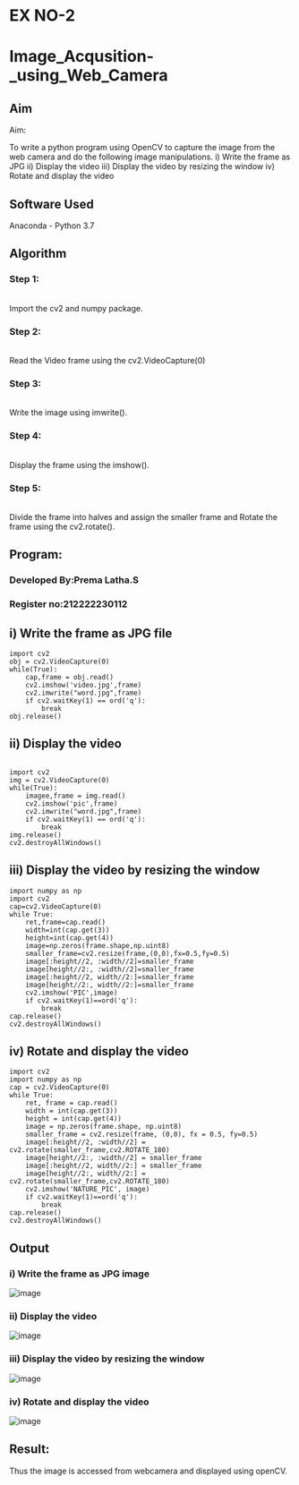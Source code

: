 # EX NO-2
# Image_Acqusition-_using_Web_Camera
## Aim
 
Aim:
 
To write a python program using OpenCV to capture the image from the web camera and do the following image manipulations.
i) Write the frame as JPG 
ii) Display the video 
iii) Display the video by resizing the window
iv) Rotate and display the video

## Software Used
Anaconda - Python 3.7
## Algorithm
### Step 1:
<br>Import the cv2 and numpy package.

### Step 2:
<br>
Read the Video frame using the cv2.VideoCapture(0)

### Step 3:
<br>Write the image using imwrite().

### Step 4:
<br>
Display the frame using the imshow().

### Step 5:
<br>Divide the frame into halves and assign the smaller frame and Rotate the frame using the cv2.rotate().

## Program:

### Developed By:Prema Latha.S
### Register no:212222230112

## i) Write the frame as JPG file
```
import cv2
obj = cv2.VideoCapture(0)
while(True):
    cap,frame = obj.read()
    cv2.imshow('video.jpg',frame)
    cv2.imwrite("word.jpg",frame)
    if cv2.waitKey(1) == ord('q'):
        break
obj.release()
```


## ii) Display the video
```

import cv2
img = cv2.VideoCapture(0)
while(True):
    imagee,frame = img.read()
    cv2.imshow('pic',frame)
    cv2.imwrite("word.jpg",frame)
    if cv2.waitKey(1) == ord('q'):
        break
img.release()
cv2.destroyAllWindows()

```



## iii) Display the video by resizing the window
```
import numpy as np
import cv2
cap=cv2.VideoCapture(0)
while True:
    ret,frame=cap.read()
    width=int(cap.get(3))
    height=int(cap.get(4))
    image=np.zeros(frame.shape,np.uint8)
    smaller_frame=cv2.resize(frame,(0,0),fx=0.5,fy=0.5)
    image[:height//2, :width//2]=smaller_frame
    image[height//2:, :width//2]=smaller_frame
    image[:height//2, width//2:]=smaller_frame
    image[height//2:, width//2:]=smaller_frame
    cv2.imshow('PIC',image)
    if cv2.waitKey(1)==ord('q'):
        break
cap.release()
cv2.destroyAllWindows()
```

## iv) Rotate and display the video
```
import cv2
import numpy as np
cap = cv2.VideoCapture(0)
while True:
    ret, frame = cap.read() 
    width = int(cap.get(3))
    height = int(cap.get(4))
    image = np.zeros(frame.shape, np.uint8) 
    smaller_frame = cv2.resize(frame, (0,0), fx = 0.5, fy=0.5)
    image[:height//2, :width//2] = cv2.rotate(smaller_frame,cv2.ROTATE_180)
    image[height//2:, :width//2] = smaller_frame 
    image[:height//2, width//2:] = smaller_frame
    image[height//2:, width//2:] = cv2.rotate(smaller_frame,cv2.ROTATE_180)
    cv2.imshow('NATURE_PIC', image)
    if cv2.waitKey(1)==ord('q'):
        break
cap.release()
cv2.destroyAllWindows()
```

## Output

### i) Write the frame as JPG image

![image](https://github.com/premalatha-sureshbabu/Image_Acqusition-_using_Web_Camera/assets/120620842/a2495984-8e30-49be-baa4-e26e3a084108)


### ii) Display the video

![image](https://github.com/premalatha-sureshbabu/Image_Acqusition-_using_Web_Camera/assets/120620842/1c56b2bd-242e-4224-8f0b-d234772305fc)

### iii) Display the video by resizing the window

![image](https://github.com/premalatha-sureshbabu/Image_Acqusition-_using_Web_Camera/assets/120620842/ad19ce4f-54d5-42ad-b380-3bf4cda99377)

### iv) Rotate and display the video

![image](https://github.com/premalatha-sureshbabu/Image_Acqusition-_using_Web_Camera/assets/120620842/b61657cc-3c1d-4f53-ae79-c62f92eaed6e)

## Result:
Thus the image is accessed from webcamera and displayed using openCV.

